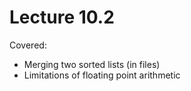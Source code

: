 # Lecture 10.2

Covered:

- Merging two sorted lists (in files)
- Limitations of floating point arithmetic
